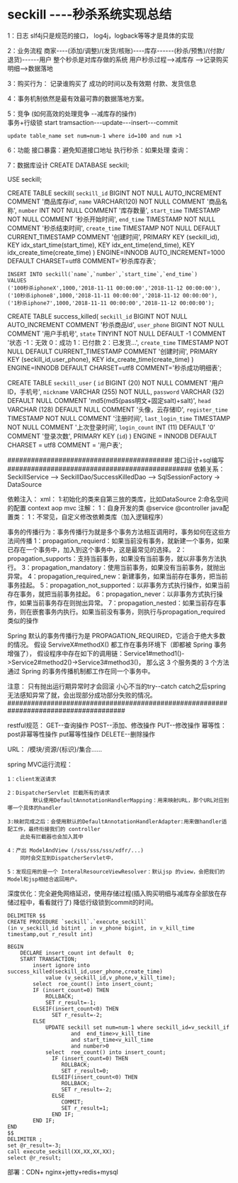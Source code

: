# seckill ----秒杀系统实现总结

1：日志
    slf4j只是规范的接口，
    log4j，logback等等才是具体的实现

2：业务流程
    商家----(添加/调整)/(发货/核账)----库存------(秒杀/预售)/(付款/退货)------用户
    整个秒杀是对库存做的系统
    用户秒杀过程-->减库存 -->记录购买明细-->数据落地
    
3：购买行为：
    记录谁购买了
    成功的时间以及有效期
    付款、发货信息

4：事务机制依然是最有效最可靠的数据落地方案。

5：竞争 (如何高效的处理竞争 --减库存的操作)   
    事务+行级锁
    start tramsaction---update---insert---commit
    
    update table_name set num=num-1 where id=100 and num >1  
    
6：功能
    接口暴露：避免知道接口地址
    执行秒杀：如果处理
    查询：
    
7：数据库设计
CREATE DATABASE	 seckill;
   
USE seckill;
  
CREATE TABLE  seckill(
   `seckill_id` BIGINT NOT NULL AUTO_INCREMENT COMMENT '商品库存id',
   `name` VARCHAR(120) NOT NULL COMMENT '商品名称',
   `number` INT NOT NULL COMMENT '库存数量',
   `start_time` TIMESTAMP NOT NULL COMMENT '秒杀开始时间',
   `end_time` TIMESTAMP NOT NULL COMMENT '秒杀结束时间',
   `create_time` TIMESTAMP NOT NULL DEFAULT  CURRENT_TIMESTAMP COMMENT '创建时间',
   PRIMARY KEY (seckill_id),
   KEY idx_start_time(start_time),
   KEY idx_ent_time(end_time),
   KEY idx_create_time(create_time)
   ) ENGINE=INNODB AUTO_INCREMENT=1000 DEFAULT CHARSET=utf8 COMMENT='秒杀库存表';
    
    INSERT INTO seckill(`name`,`number`,`start_time`,`end_time`)
    VALUES
    ('100秒杀iphoneX',1000,'2018-11-11 00:00:00','2018-11-12 00:00:00'),
    ('10秒杀iphone8',1000,'2018-11-11 00:00:00','2018-11-12 00:00:00'),
    ('1秒杀iphone7',1000,'2018-11-11 00:00:00','2018-11-12 00:00:00');

CREATE TABLE  success_killed(
    `seckill_id` BIGINT NOT NULL AUTO_INCREMENT COMMENT '秒杀商品Id',
    `user_phone` BIGINT NOT NULL COMMENT '用户手机号',
    `state` TINYINT NOT NULL  DEFAULT -1 COMMENT '状态 -1：无效  0：成功  1：已付款  2：已发货...',
    `create_time` TIMESTAMP NOT NULL DEFAULT  CURRENT_TIMESTAMP COMMENT '创建时间',
    PRIMARY KEY (seckill_id,user_phone),
    KEY idx_create_time(create_time)
    ) ENGINE=INNODB  DEFAULT CHARSET=utf8 COMMENT='秒杀成功明细表';
    
CREATE TABLE `seckill_user` (
  `id` BIGINT (20) NOT NULL COMMENT '用户ID，手机号',
  `nickname` VARCHAR (255) NOT NULL,
  `password` VARCHAR (32) DEFAULT NULL COMMENT 'md5(md5(pass明文+固定salt)+salt)',
  `head` VARCHAR (128) DEFAULT NULL COMMENT '头像，云存储ID',
  `register_time` TIMESTAMP NOT NULL COMMENT '注册时间',
  `last_login_time` TIMESTAMP NOT NULL COMMENT '上次登录时间',
  `login_count` INT (11) DEFAULT '0' COMMENT '登录次数',
  PRIMARY KEY (`id`)
) ENGINE = INNODB DEFAULT CHARSET = utf8 COMMENT = '用户表';




########################################## 接口设计+sql编写 ###############################################
依赖关系：
    SeckillService --> SeckillDao/SuccessKilledDao --> SqlSessionFactory -> DataSource

依赖注入：
    xml：
        1:初始化的类来自第三放的类库，比如DataSource
        2:命名空间的配置 context aop mvc
    注解：
        1：自身开发的类 @service @controller
    java配置类：
        1：不常见，自定义修改依赖类库（加入逻辑程序）
        
事务的传播行为：事务传播行为就是多个事务方法相互调用时，事务如何在这些方法间传播
    1：propagation_requierd：如果当前没有事务，就新建一个事务，如果已存在一个事务中，加入到这个事务中，这是最常见的选择。
    2：propagation_supports：支持当前事务，如果没有当前事务，就以非事务方法执行。
    3：propagation_mandatory：使用当前事务，如果没有当前事务，就抛出异常。
    4：propagation_required_new：新建事务，如果当前存在事务，把当前事务挂起。
    5：propagation_not_supported：以非事务方式执行操作，如果当前存在事务，就把当前事务挂起。
    6：propagation_never：以非事务方式执行操作，如果当前事务存在则抛出异常。
    7：propagation_nested：如果当前存在事务，则在嵌套事务内执行。如果当前没有事务，则执行与propagation_required类似的操作
    
Spring 默认的事务传播行为是 PROPAGATION_REQUIRED，它适合于绝大多数的情况。
    假设 ServiveX#methodX() 都工作在事务环境下（即都被 Spring 事务增强了），
    假设程序中存在如下的调用链：Service1#method1()->Service2#method2()->Service3#method3()，
    那么这 3 个服务类的 3 个方法通过 Spring 的事务传播机制都工作在同一个事务中。
    
注意：
    只有抛出运行期异常时才会回滚
    小心不当的try--catch catch之后spring无法感知异常了就，会出现部分成功部分失败的情况。
    ######################################################################################

restful规范：
    GET--查询操作
    POST--添加、修改操作
    PUT--修改操作            幂等性：post非幂等性操作  put幂等性操作
    DELETE--删除操作
    
URL： /模块/资源/{标识}/集合......
    
spring MVC运行流程：
    
    1：client发送请求
    
    2：DispatcherServlet 拦截所有的请求
            默认使用DefaultAnnotationHandlerMapping：用来映射URL，那个URL对应到哪一个具体的handler
            
    3:映射完成之后：会使用默认的DefaultAnnotationHandlerAdapter:用来做handler适配工作，最终衔接我们的 controller
        此处有拦截器也会加入其中
        
    4：产出 ModelAndView (/sss/sss/sss/xdfr/...)
        同时会交互到DispatcherServlet中，
        
    5：发现应用的是一个 InteralResourceViewResolver：默认jsp 的view，会把我们的Model和jsp相结合返回用户。

深度优化：完全避免网络延迟，使用存储过程(插入购买明细与减库存全部放在存储过程中，看看就行了)
    降低行级锁到commit的时间。
    
    DELIMITER $$
    CREATE PROCEDURE `seckill`.`execute_seckill`
    (in v_seckill_id bitint , in v_phone bigint, in v_kill_time timestamp,out r_result int)
    
    BEGIN
        DECLARE insert_count int default  0;
        START TRANSACTION;
            insert ignore into success_killed(seckill_id,user_phone,create_time)
                value (v_seckill_id,v_phone,v_kill_time);
            select  roe_count() into insert_count;
            IF (insert_count=0) THEN
                ROLLBACK;
                SET r_result=-1;
            ELSEIF(insert_count<0) THEN
                  SET r_result=-2;
            ELSE
                UPDATE seckill set num=num-1 where seckill_id=v_seckill_if 
                        and  end_time>v_kill_time
                        and start_time<v_kill_time
                        and number>0
                select  roe_count() into insert_count; 
                  IF (insert_count=0) THEN
                     ROLLBACK;
                     SET r_result=0;
                  ELSEIF(insert_count<0) THEN
                     ROLLBACK;
                     SET r_result=-2;   
                  ELSE
                     COMMIT;
                     SET r_result=1;
                  END IF;
            END IF;
    END
    $$
    DELIMITER ;
    set @r_result=-3;
    call execute_seckill(XX,XX,XX,XX);
    select @r_result;

部署：CDN+ nginx+jetty+redis+mysql